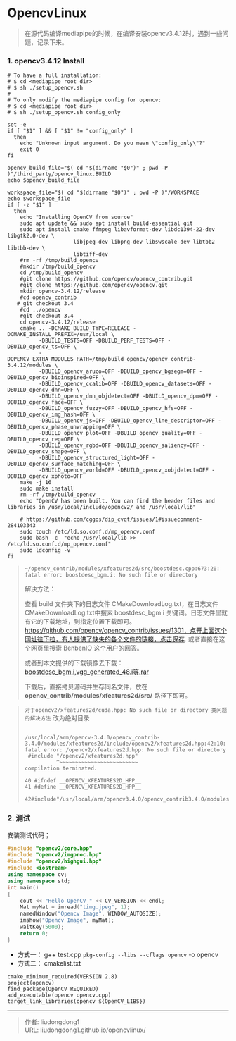 # OpencvLinux


> 在源代码编译mediapipe的时候，在编译安装opencv3.4.12时，遇到一些问题，记录下来。

### 1. opencv3.4.12 Install

```shell
# To have a full installation:
# $ cd <mediapipe root dir>
# $ sh ./setup_opencv.sh
#
# To only modify the mediapipe config for opencv:
# $ cd <mediapipe root dir>
# $ sh ./setup_opencv.sh config_only

set -e
if [ "$1" ] && [ "$1" != "config_only" ]
  then
    echo "Unknown input argument. Do you mean \"config_only\"?"
    exit 0
fi

opencv_build_file="$( cd "$(dirname "$0")" ; pwd -P )"/third_party/opencv_linux.BUILD
echo $opencv_build_file

workspace_file="$( cd "$(dirname "$0")" ; pwd -P )"/WORKSPACE
echo $workspace_file
if [ -z "$1" ]
  then
    echo "Installing OpenCV from source"
    sudo apt update && sudo apt install build-essential git
    sudo apt install cmake ffmpeg libavformat-dev libdc1394-22-dev libgtk2.0-dev \
                     libjpeg-dev libpng-dev libswscale-dev libtbb2 libtbb-dev \
                     libtiff-dev
    #rm -rf /tmp/build_opencv
    #mkdir /tmp/build_opencv
    cd /tmp/build_opencv
    #git clone https://github.com/opencv/opencv_contrib.git
    #git clone https://github.com/opencv/opencv.git
    mkdir opencv-3.4.12/release
    #cd opencv_contrib
   # git checkout 3.4
    #cd ../opencv
    #git checkout 3.4
    cd opencv-3.4.12/release
    cmake .. -DCMAKE_BUILD_TYPE=RELEASE -DCMAKE_INSTALL_PREFIX=/usr/local \
          -DBUILD_TESTS=OFF -DBUILD_PERF_TESTS=OFF -DBUILD_opencv_ts=OFF \
          -DOPENCV_EXTRA_MODULES_PATH=/tmp/build_opencv/opencv_contrib-3.4.12/modules \
          -DBUILD_opencv_aruco=OFF -DBUILD_opencv_bgsegm=OFF -DBUILD_opencv_bioinspired=OFF \
          -DBUILD_opencv_ccalib=OFF -DBUILD_opencv_datasets=OFF -DBUILD_opencv_dnn=OFF \
          -DBUILD_opencv_dnn_objdetect=OFF -DBUILD_opencv_dpm=OFF -DBUILD_opencv_face=OFF \
          -DBUILD_opencv_fuzzy=OFF -DBUILD_opencv_hfs=OFF -DBUILD_opencv_img_hash=OFF \
          -DBUILD_opencv_js=OFF -DBUILD_opencv_line_descriptor=OFF -DBUILD_opencv_phase_unwrapping=OFF \
          -DBUILD_opencv_plot=OFF -DBUILD_opencv_quality=OFF -DBUILD_opencv_reg=OFF \
          -DBUILD_opencv_rgbd=OFF -DBUILD_opencv_saliency=OFF -DBUILD_opencv_shape=OFF \
          -DBUILD_opencv_structured_light=OFF -DBUILD_opencv_surface_matching=OFF \
          -DBUILD_opencv_world=OFF -DBUILD_opencv_xobjdetect=OFF -DBUILD_opencv_xphoto=OFF
    make -j 16
    sudo make install
    rm -rf /tmp/build_opencv
    echo "OpenCV has been built. You can find the header files and libraries in /usr/local/include/opencv2/ and /usr/local/lib"

    # https://github.com/cggos/dip_cvqt/issues/1#issuecomment-284103343
    sudo touch /etc/ld.so.conf.d/mp_opencv.conf
    sudo bash -c  "echo /usr/local/lib >> /etc/ld.so.conf.d/mp_opencv.conf"
    sudo ldconfig -v
fi
```

> `~/opencv_contrib/modules/xfeatures2d/src/boostdesc.cpp:673:20: fatal error: boostdesc_bgm.i: No such file or directory`
>
> 解决方法：
>
> 查看 build 文件夹下的日志文件 CMakeDownloadLog.txt，在日志文件CMakeDownloadLog.txt中搜索 boostdesc_bgm.i 关键词。日志文件里就有它的下载地址，到指定位置下载即可。https://github.com/opencv/opencv_contrib/issues/1301，点开上面这个网址往下拉，有人提供了缺失的各个文件的链接，点击保存. 或者直接在这个网页里搜索 BenbenIO 这个用户的回答。
>
> 或者到本文提供的下载镜像去下载：[boostdesc_bgm.i,vgg_generated_48.i等.rar](https://files.cnblogs.com/files/arxive/boostdesc_bgm.i%2Cvgg_generated_48.i等.rar)
>
> 下载后，直接拷贝源码并生存同名文件，放在 **opencv_contrib/modules/xfeatures2d/src/** 路径下即可。

> `对于opencv2/xfeatures2d/cuda.hpp: No such file or directory 类问题的解决方法`  改为绝对目录
>
> ```shell
> 
> /usr/local/arm/opencv-3.4.0/opencv_contrib-3.4.0/modules/xfeatures2d/include/opencv2/xfeatures2d.hpp:42:10: 
> fatal error: /opencv2/xfeatures2d.hpp: No such file or directory
>  #include "/opencv2/xfeatures2d.hpp"
>           ^~~~~~~~~~~~~~~~~~~~~~~~~~
> compilation terminated.
> ```
>
> ```shell
> 40 #ifndef __OPENCV_XFEATURES2D_HPP__
> 41 #define __OPENCV_XFEATURES2D_HPP__
>  
> 42#include"/usr/local/arm/opencv3.4.0/opencv_contrib3.4.0/modules/xfeatures2d/include/opencv2/xfeatures2d.hpp"
> ```

### 2. 测试

安装测试代码；

```c++
#include "opencv2/core.hpp"
#include "opencv2/imgproc.hpp"
#include "opencv2/highgui.hpp"
#include <iostream>
using namespace cv;
using namespace std;
int main()
{
    cout << "Hello OpenCV " << CV_VERSION << endl;
    Mat myMat = imread("timg.jpeg", 1);
    namedWindow("Opencv Image", WINDOW_AUTOSIZE);
    imshow("Opencv Image", myMat);
    waitKey(5000);
    return 0;
}
```

- 方式一： g++ test.cpp `pkg-config --libs --cflags opencv` -o opencv
- 方式二： cmakelist.txt

```shell
cmake_minimum_required(VERSION 2.8)
project(opencv)
find_package(OpenCV REQUIRED)
add_executable(opencv opencv.cpp)
target_link_libraries(opencv ${OpenCV_LIBS})
```



---

> 作者: liudongdong1  
> URL: liudongdong1.github.io/opencvlinux/  

